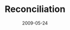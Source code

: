---
layout: music 
title: "Reconciliation"
series: "Roadmap For A Revolution"
date: 2009-05-24 
description: "Chuck Mingo discusses how reconciliation is a critical part of what God's doing in the world today and what we can learn about it from the early church."
audio: "http://s3.amazonaws.com/crossroadsaudiomessages/Roadmap2.mp3"
audio-duration: "27:28"
---